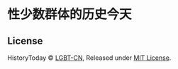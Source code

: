 # 性少数群体的历史今天

## License

HistoryToday © [LGBT-CN](https://github.com/LGBT-CN), Released under [MIT License](https://github.com/LGBT-CN/HistoryToday/blob/master/LICENSE).
